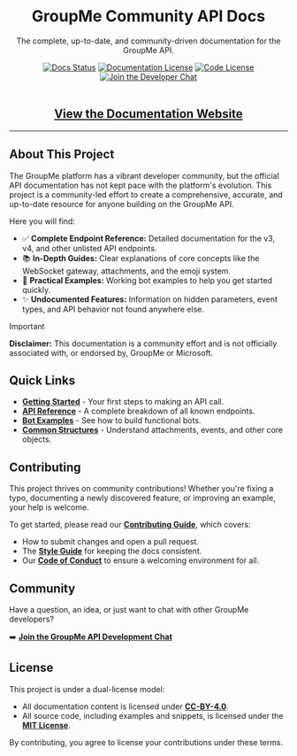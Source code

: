 <div align="center">
  <h1 align="center">GroupMe Community API Docs</h1>
  <p align="center">
    The complete, up-to-date, and community-driven documentation for the GroupMe API.
  </p>
</div>

<div align="center">
  <!-- IMPORTANT: Replace 'alureonthevirus/GroupMeCommunityDocs' with your own repo path -->
  <a href="https://github.com/groupme-js/GroupMeCommunityDocs/actions/workflows/deploy.yml"><img src="https://github.com/groupme-js/GroupMeCommunityDocs/actions/workflows/deploy.yml/badge.svg" alt="Docs Status"></a>
  <a href="https://github.com/groupme-js/GroupMeCommunityDocs/blob/main/LICENSE.md"><img src="https://img.shields.io/badge/Docs-CC--BY--4.0-lightgrey.svg" alt="Documentation License"></a>
  <a href="https://github.com/groupme-js/GroupMeCommunityDocs/blob/main/LICENSE-CODE.md"><img src="https://img.shields.io/badge/Code-MIT-blue.svg" alt="Code License"></a>
  <a href="https://groupme.com/join_group/27317261/ibNNhx"><img src="https://img.shields.io/badge/Join-Developer_Chat-00aff0.svg" alt="Join the Developer Chat"></a>
</div>

<br />

<h2 align="center"><a href="https://groupme-js.github.io/GroupMeCommunityDocs/">View the Documentation Website</a></h2>

---

## About This Project

The GroupMe platform has a vibrant developer community, but the official API documentation has not kept pace with the platform's evolution. This project is a community-led effort to create a comprehensive, accurate, and up-to-date resource for anyone building on the GroupMe API.

Here you will find:

-   ✅ **Complete Endpoint Reference:** Detailed documentation for the v3, v4, and other unlisted API endpoints.
-   📚 **In-Depth Guides:** Clear explanations of core concepts like the WebSocket gateway, attachments, and the emoji system.
-   🤖 **Practical Examples:** Working bot examples to help you get started quickly.
-   ✨ **Undocumented Features:** Information on hidden parameters, event types, and API behavior not found anywhere else.

> [!important]  
> **Disclaimer:** This documentation is a community effort and is not officially associated with, or endorsed by, GroupMe or Microsoft.

## Quick Links

-   **[Getting Started](./guides/getting-started.md)** - Your first steps to making an API call.
-   **[API Reference](./api/index.md)** - A complete breakdown of all known endpoints.
-   **[Bot Examples](./examples/index.md)** - See how to build functional bots.
-   **[Common Structures](./api/common/index.md)** - Understand attachments, events, and other core objects.

## Contributing

This project thrives on community contributions! Whether you're fixing a typo, documenting a newly discovered feature, or improving an example, your help is welcome.

To get started, please read our **[Contributing Guide](./contributing/index.md)**, which covers:

-   How to submit changes and open a pull request.
-   The **[Style Guide](./contributing/styleguide.md)** for keeping the docs consistent.
-   Our **[Code of Conduct](./contributing/code-of-conduct.md)** to ensure a welcoming environment for all.

## Community

Have a question, an idea, or just want to chat with other GroupMe developers?

➡️ **[Join the GroupMe API Development Chat](https://groupme.com/join_group/27317261/ibNNhx)**

## License

This project is under a dual-license model:

-   All documentation content is licensed under **[CC-BY-4.0](./LICENSE.md)**.
-   All source code, including examples and snippets, is licensed under the **[MIT License](./LICENSE-CODE.md)**.

By contributing, you agree to license your contributions under these terms.